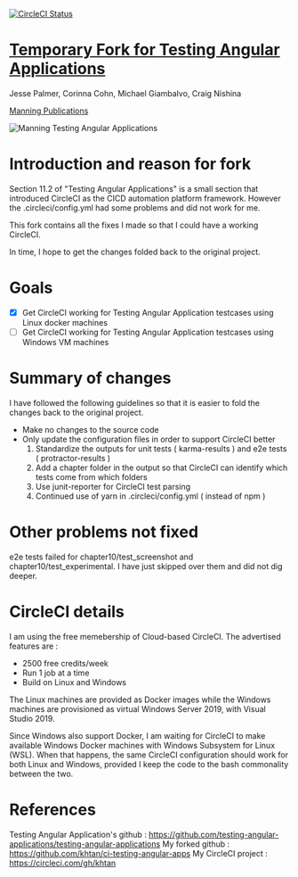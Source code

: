 [![CircleCI Status](https://circleci.com/gh/khtan/khtan.svg?style=shield)](https://circleci.com/gh/khtan/ci-testing-angular-apps)

# [Temporary Fork for Testing Angular Applications](https://www.manning.com/books/testing-angular-applications)

Jesse Palmer, Corinna Cohn, Michael Giambalvo, Craig Nishina

[Manning Publications](https://www.manning.com/books/testing-angular-applications)

<img src="https://images.manning.com/270/360/resize/book/4/e4907e3-04ec-4790-986b-b6a7cb949517/Palmer-TAA-MEAP.png" alt="Manning Testing Angular Applications">

# Introduction and reason for fork
Section 11.2 of "Testing Angular Applications" is a small section that introduced CircleCI as the CICD automation
platform framework. However the .circleci/config.yml had some problems and did not work for me.

This fork contains all the fixes I made so that I could have a working CircleCI.

In time, I hope to get the changes folded back to the original project.
#  Goals
  - [x] Get CircleCI working for Testing Angular Application testcases using Linux docker machines
  - [ ] Get CircleCI working for Testing Angular Application testcases using Windows VM machines

# Summary of changes
I have followed the following guidelines so that it is easier to fold the changes back to the original project.

- Make no changes to the source code
- Only update the configuration files in order to support CircleCI better
   1. Standardize the outputs for unit tests ( karma-results ) and e2e tests ( protractor-results )
   2. Add a chapter folder in the output so that CircleCI can identify which tests come from which folders
   3. Use junit-reporter for CircleCI test parsing
   4. Continued use of yarn in .circleci/config.yml ( instead of npm )

# Other problems not fixed
  e2e tests failed for chapter10/test_screenshot and chapter10/test_experimental. 
  I have just skipped over them and did not dig deeper.

# CircleCI details
I am using the free memebership of Cloud-based CircleCI. The advertised features are :
   - 2500 free credits/week
   - Run 1 job at a time
   - Build on Linux and Windows

The Linux machines are provided as Docker images while the Windows machines are provisioned as virtual Windows Server 2019,
with Visual Studio 2019.

Since Windows also support Docker, I am waiting for CircleCI to make available Windows Docker machines with Windows Subsystem for Linux (WSL). When that happens, the same CircleCI configuration should work for both Linux and Windows, provided I keep the code to the bash commonality between the two.

# References
Testing Angular Application's github : https://github.com/testing-angular-applications/testing-angular-applications
My forked github :                  https://github.com/khtan/ci-testing-angular-apps
My CircleCI project :               https://circleci.com/gh/khtan



